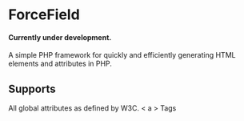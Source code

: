 # ForceField
#### Currently under development.
A simple PHP framework for quickly and efficiently generating HTML elements and attributes in PHP.

## Supports
All global attributes as defined by W3C.
< a > Tags
